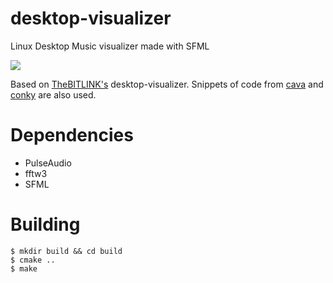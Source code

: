 # desktop-visualizer
Linux Desktop Music visualizer made with SFML

![](visualizer.gif)

Based on [TheBITLINK's](https://github.com/TheBITLINK/desktop-visualizer) desktop-visualizer.
Snippets of code from [cava](https://github.com/karlstav/cava) and [conky](https://github.com/brndnmtthws/conky) are also used.

# Dependencies

 - PulseAudio
 - fftw3
 - SFML

# Building

```
$ mkdir build && cd build
$ cmake ..
$ make
```

